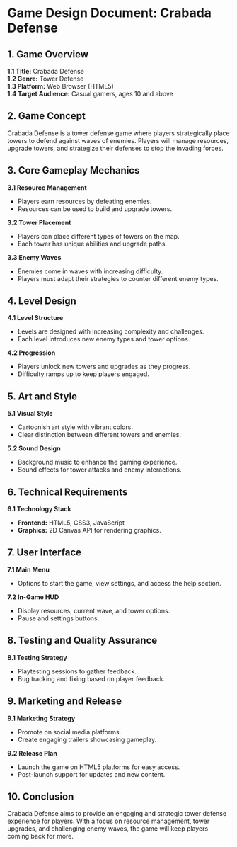 # Game Design Document: Crabada Defense

## 1. Game Overview
**1.1 Title:** Crabada Defense  
**1.2 Genre:** Tower Defense  
**1.3 Platform:** Web Browser (HTML5)  
**1.4 Target Audience:** Casual gamers, ages 10 and above  

## 2. Game Concept
Crabada Defense is a tower defense game where players strategically place towers to defend against waves of enemies. Players will manage resources, upgrade towers, and strategize their defenses to stop the invading forces.

## 3. Core Gameplay Mechanics
**3.1 Resource Management**  
- Players earn resources by defeating enemies.
- Resources can be used to build and upgrade towers.

**3.2 Tower Placement**  
- Players can place different types of towers on the map.
- Each tower has unique abilities and upgrade paths.

**3.3 Enemy Waves**  
- Enemies come in waves with increasing difficulty.
- Players must adapt their strategies to counter different enemy types.

## 4. Level Design
**4.1 Level Structure**  
- Levels are designed with increasing complexity and challenges.
- Each level introduces new enemy types and tower options.

**4.2 Progression**  
- Players unlock new towers and upgrades as they progress.
- Difficulty ramps up to keep players engaged.

## 5. Art and Style
**5.1 Visual Style**  
- Cartoonish art style with vibrant colors.
- Clear distinction between different towers and enemies.

**5.2 Sound Design**  
- Background music to enhance the gaming experience.
- Sound effects for tower attacks and enemy interactions.

## 6. Technical Requirements
**6.1 Technology Stack**  
- **Frontend:** HTML5, CSS3, JavaScript  
- **Graphics:** 2D Canvas API for rendering graphics.

## 7. User Interface
**7.1 Main Menu**  
- Options to start the game, view settings, and access the help section.

**7.2 In-Game HUD**  
- Display resources, current wave, and tower options.
- Pause and settings buttons.

## 8. Testing and Quality Assurance
**8.1 Testing Strategy**  
- Playtesting sessions to gather feedback.
- Bug tracking and fixing based on player feedback.

## 9. Marketing and Release
**9.1 Marketing Strategy**  
- Promote on social media platforms.
- Create engaging trailers showcasing gameplay.

**9.2 Release Plan**  
- Launch the game on HTML5 platforms for easy access.
- Post-launch support for updates and new content.

## 10. Conclusion
Crabada Defense aims to provide an engaging and strategic tower defense experience for players. With a focus on resource management, tower upgrades, and challenging enemy waves, the game will keep players coming back for more.